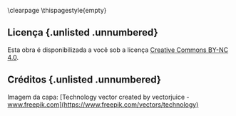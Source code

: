 \clearpage
\thispagestyle{empty}

## Licença {.unlisted .unnumbered}

Esta obra é disponibilizada a você sob a licença [Creative Commons BY-NC 4.0](https://creativecommons.org/licenses/by-nc/4.0/deed.pt_BR).

## Créditos {.unlisted .unnumbered}

Imagem da capa: [Technology vector created by vectorjuice - www.freepik.com](https://www.freepik.com/vectors/technology)